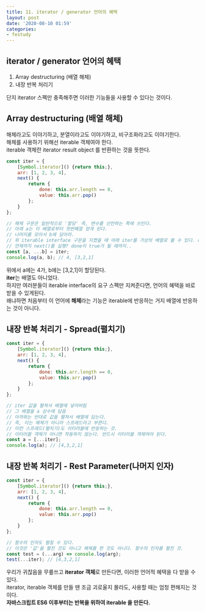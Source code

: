 ```yaml
---
title: 11. iterator / generator 언어의 혜택
layout: post
date: '2020-08-10 01:59'
categories:
- festudy
---
```


## iterator / generator 언어의 혜택

1. Array destructuring (배열 해체)
2. 내장 반복 처리기

단지 iterator 스펙만 충족해주면 이러한 기능들을 사용할 수 있다는 것이다.  

## Array destructuring (배열 해체)

해체라고도 이야기하고, 분열이라고도 이야기하고, 비구조화라고도 이야기한다.  
해체를 사용하기 위해선 iterable 객체여야 한다.  
iterable 객체란 iterator result object 를 반환하는 것을 뜻한다.

```javascript
const iter = {
    [Symbol.iterator]() {return this;},
    arr: [1, 2, 3, 4],
    next() {
        return {
            done: this.arr.length == 0,
            value: this.arr.pop()
        };
    }
};

// 해체 구문은 일반적으로 '할당' 즉, 변수를 선언하는 쪽에 쓰인다.
// 아래 a는 이 배열로부터 첫번째껄 얻게 된다.
// 나머지를 모아서 b에 담아라.
// 위 iterable interface 구문을 지켰을 때 아래 iter를 가상의 배열로 볼 수 있다. next()를 실행...
// 언제까지 next()를 실행? done이 true가 될 때까지..
const [a, ...b] = iter;
console.log(a, b); // 4, [3,2,1]
```

위에서 a에는 4가, b에는 [3,2,1]이 할당된다.  
**iter**는 배열도 아니었다.  
하지만 여러분들이 iterable interface의 요구 스펙만 지켜준다면, 언어의 혜택을 바로 받을 수 있게된다.  
왜냐하면 처음부터 이 언어에 **해체**라는 기능은 iterable에 반응하는 거지 배열에 반응하는 것이 아니다.  

## 내장 반복 처리기 - Spread(펼치기)

```javascript
const iter = {
    [Symbol.iterator]() {return this;},
    arr: [1, 2, 3, 4],
    next() {
        return {
            done: this.arr.length == 0,
            value: this.arr.pop()
        };
    }
};

// iter 값을 펼쳐서 배열에 넣어버림
// 그 배열을 a 상수에 담음
// 아까와는 반대로 값을 펼쳐서 배열에 담는다.
// 즉, 이는 해체가 아니라 스프레드라고 부른다.
// 이런 스프레드(펼치기)도 이터러블에 반응하는 것.
// 이터러블 객체가 아니면 작동하지 않는다. 반드시 이터러블 객체여야 된다.
const a = [...iter];
console.log(a); // [4,3,2,1]
```

## 내장 반복 처리기 - Rest Parameter(나머지 인자)

```javascript
const iter = {
    [Symbol.iterator]() {return this;},
    arr: [1, 2, 3, 4],
    next() {
        return {
            done: this.arr.length == 0,
            value: this.arr.pop()
        };
    }
};

// 함수의 인자도 펼칠 수 있다.
// 이것은 '값'을 펼친 것도 아니고 해체를 한 것도 아니다. 함수의 인자를 펼친 것.
const test = (...arg) => console.log(arg);
test(...iter); // [4,3,2,1]
```

우리가 귀찮음을 무릎쓰고 **iterator 객체**로 만든다면, 이러한 언어적 혜택을 다 받을 수 있다.  
iterator, iterable 객체를 만들 땐 조금 괴로울지 몰라도, 사용할 때는 엄청 편해지는 것이다.  
**자바스크립트 ES6 이후부터는 반복을 위하여 iterable 을 만든다.**